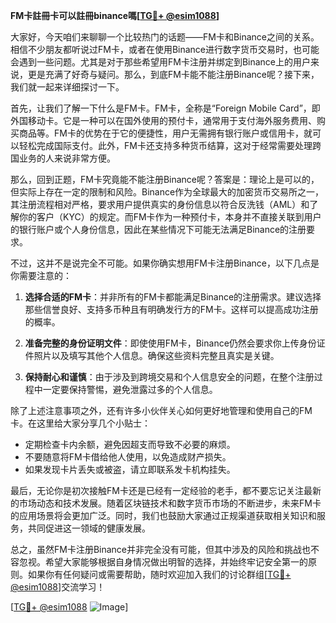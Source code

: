 **FM卡註冊卡可以註冊binance嗎[[TG💪+ @esim1088](https://t.me/s/esim1088)]**

大家好，今天咱们来聊聊一个比较热门的话题——FM卡和Binance之间的关系。相信不少朋友都听说过FM卡，或者在使用Binance进行数字货币交易时，也可能会遇到一些问题。尤其是对于那些希望用FM卡注册并绑定到Binance上的用户来说，更是充满了好奇与疑问。那么，到底FM卡能不能注册Binance呢？接下来，我们就一起来详细探讨一下。

首先，让我们了解一下什么是FM卡。FM卡，全称是“Foreign Mobile Card”，即外国移动卡。它是一种可以在国外使用的预付卡，通常用于支付海外服务费用、购买商品等。FM卡的优势在于它的便捷性，用户无需拥有银行账户或信用卡，就可以轻松完成国际支付。此外，FM卡还支持多种货币结算，这对于经常需要处理跨国业务的人来说非常方便。

那么，回到正题，FM卡究竟能不能注册Binance呢？答案是：理论上是可以的，但实际上存在一定的限制和风险。Binance作为全球最大的加密货币交易所之一，其注册流程相对严格，要求用户提供真实的身份信息以符合反洗钱（AML）和了解你的客户（KYC）的规定。而FM卡作为一种预付卡，本身并不直接关联到用户的银行账户或个人身份信息，因此在某些情况下可能无法满足Binance的注册要求。

不过，这并不是说完全不可能。如果你确实想用FM卡注册Binance，以下几点是你需要注意的：

1. **选择合适的FM卡**：并非所有的FM卡都能满足Binance的注册需求。建议选择那些信誉良好、支持多币种且有明确发行方的FM卡。这样可以提高成功注册的概率。

2. **准备完整的身份证明文件**：即使使用FM卡，Binance仍然会要求你上传身份证件照片以及填写其他个人信息。确保这些资料完整且真实是关键。

3. **保持耐心和谨慎**：由于涉及到跨境交易和个人信息安全的问题，在整个注册过程中一定要保持警惕，避免泄露过多的个人信息。

除了上述注意事项之外，还有许多小伙伴关心如何更好地管理和使用自己的FM卡。在这里给大家分享几个小贴士：

- 定期检查卡内余额，避免因超支而导致不必要的麻烦。
- 不要随意将FM卡借给他人使用，以免造成财产损失。
- 如果发现卡片丢失或被盗，请立即联系发卡机构挂失。

最后，无论你是初次接触FM卡还是已经有一定经验的老手，都不要忘记关注最新的市场动态和技术发展。随着区块链技术和数字货币市场的不断进步，未来FM卡的应用场景将会更加广泛。同时，我们也鼓励大家通过正规渠道获取相关知识和服务，共同促进这一领域的健康发展。

总之，虽然FM卡注册Binance并非完全没有可能，但其中涉及的风险和挑战也不容忽视。希望大家能够根据自身情况做出明智的选择，并始终牢记安全第一的原则。如果你有任何疑问或需要帮助，随时欢迎加入我们的讨论群组[[TG💪+ @esim1088](https://t.me/s/esim1088)]交流学习！

[[TG💪+ @esim1088](https://t.me/s/esim1088) ![Image](https://i.postimg.cc/4NQfJmqS/Snipaste-2025-05-13-00-14-12.png)]